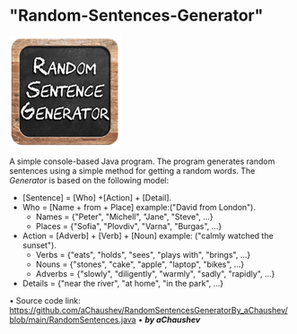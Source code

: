 # "Random-Sentences-Generator"
<img alt="Image" width="200px" src="assets/images/RandomSentence-Pic.png"></img>

A simple console-based Java program.
The program generates random sentences using a simple method for getting a random words.
The *Generator* is based on the following model:
<ul>
	<li>[Sentence] = [Who] +[Action] + [Detail].
		<ul></ul>
	</li>
	<li> Who = [Name + from + Place] example:("David from London").
	<ul>
	<li>Names = {"Peter", "Michell", "Jane", "Steve", ...}</li>
	<li>Places = {"Sofia", "Plovdiv", "Varna", "Burgas", ...}</li>
	</ul>
	</li>
	<li> Action = [Adverb] + [Verb] + [Noun] example: ("calmly watched the sunset").
	<ul>
	<li>Verbs = {"eats", "holds", "sees", "plays with", "brings", ...}</li>
	<li>Nouns = {"stones", "cake", "apple", "laptop", "bikes", ...}</li>
	<li>Adverbs = {"slowly", "diligently", "warmly", "sadly", "rapidly", ...}</li>
	</ul>
	<li> Details = {"near the river", "at home", "in the park", ...}
	<ul></ul>
	</li>
</ul>	

• Source code link: https://github.com/aChaushev/RandomSentencesGeneratorBy_aChaushev/blob/main/RandomSentences.java
• ***by aChaushev***